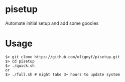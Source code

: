 # pisetup
Automate initial setup and add some goodies

# Usage
```
$> git clone https://github.com/olignyf/pisetup.git
$> cd pisetup
$> ./quick.sh
or
$> ./full.sh # might take 3+ hours to update system
```
